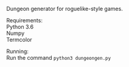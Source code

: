 Dungeon generator for roguelike-style games.

Requirements:  
Python 3.6  
Numpy   
Termcolor  

Running:  
Run the command `python3 dungeongen.py`
